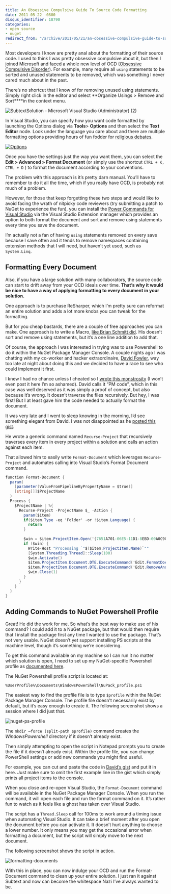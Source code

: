 ```yaml
---
title: An Obsessive Compulsive Guide To Source Code Formatting
date: 2011-05-22 -0800
disqus_identifier: 18790
categories:
- open source
- nuget
redirect_from: "/archive/2011/05/21/an-obsessive-compulsive-guide-to-source-code-formatting.aspx/"
---
```


Most developers I know are pretty anal about the formatting of their
source code. I used to think I was pretty obsessive compulsive about it,
but then I joined Microsoft and faced a whole new level of OCD
([Obsessive Compulsive
Disorder](http://en.wikipedia.org/wiki/Obsessive%E2%80%93compulsive_disorder "OCD on Wikipedia")).
For example, many require all `using` statements to be sorted and unused
statements to be removed, which was something I never cared much about
in the past.

There’s no shortcut that I know of for removing unused using statements.
Simply right click in the editor and select **Organize Usings \> Remove
and Sort****in the context menu.

![SubtextSolution - Microsoft Visual Studio (Administrator)
(2)](https://haacked.com/images/haacked_com/WindowsLiveWriter/Formatting-All-Source-Files-With-NuGet_DE7D/SubtextSolution%20-%20Microsoft%20Visual%20Studio%20(Administrator)%20(2)_3.png "SubtextSolution - Microsoft Visual Studio (Administrator) (2)")

In Visual Studio, you can specify how you want code formatted by
launching the Options dialog via **Tools**\> **Options** and then select
the **Text Editor** node. Look under the language you care about and
there are multiple formatting options providing hours of fun fodder for
[religious
debates](https://haacked.com/archive/2006/02/08/OnReligiousWarsinSoftware.aspx "Religious debates in software").

[![Options](https://haacked.com/images/haacked_com/WindowsLiveWriter/Formatting-All-Source-Files-With-NuGet_DE7D/Options_thumb.png "Options")](https://haacked.com/images/haacked_com/WindowsLiveWriter/Formatting-All-Source-Files-With-NuGet_DE7D/Options_2.png)

Once you have the settings just the way you want them, you can select
the **Edit \> Advanced \> Format Document** (or simply use the shortcut
`CTRL + K, CTRL + D` ) to format the document according to your
conventions.

The problem with this approach is it’s pretty darn manual. You’ll have
to remember to do it all the time, which if you really have OCD, is
probably not much of a problem.

However, for those that keep forgetting these two steps and would like
to avoid facing the wrath of nitpicky code reviewers (try submitting a
patch to NuGet to experience the fun), you can install the [Power
Commands for Visual
Studio](http://visualstudiogallery.msdn.microsoft.com/e5f41ad9-4edc-4912-bca3-91147db95b99 "Power Commands")
via the Visual Studio Extension manager which provides an option to both
format the document and sort and remove using statements every time you
save the document.

I’m actually not a fan of having `using` statements removed on every
save because I save often and it tends to remove namespaces containing
extension methods that I will need, but haven’t yet used, such as
`System.Linq`.

Formatting Every Document
-------------------------

Also, if you have a large solution with many collaborators, the source
code can start to drift away from your OCD ideals over time. **That’s
why it would be nice to have a way of applying formatting to every
document in your solution.**

One approach is to purchase ReSharper, which I’m pretty sure can
reformat an entire solution and adds a lot more knobs you can tweak for
the formatting.

But for you cheap bastards, there are a couple of free approaches you
can make. One approach is to write a Macro, [like Brian Schmitt
did](http://www.brianschmitt.com/2009/09/quickly-reformat-your-project-files.html "A Macro to reformat docs").
His doesn’t sort and remove using statements, but it’s a one line
addition to add that.

Of course, the approach I was interested in trying was to use Powershell
to do it within the NuGet Package Manager Console. A couple nights ago I
was chatting with my co-worker and hacker extraordinaire, [David
Fowler](http://weblogs.asp.net/davidfowler/ "David's Blog"), way too
late at night about doing this and we decided to have a race to see who
could implement it first.

I knew I had no chance unless I cheated so I [wrote this
monstrosity](https://gist.github.com/984353 "Formatting documents") (I
won’t even post it here I’m so ashamed). David calls it “PM code”, which
in this case was well deserved as it was simply a proof of concept, but
also because it’s wrong. It doesn’t traverse the files recursively. But
hey, I was first! But I at least gave him the code needed to actually
format the document.

It was very late and I went to sleep knowing in the morning, I’d see
something elegant from David. I was not disappointed as he [posted this
gist](https://gist.github.com/984358).

He wrote a generic command named `Recurse-Project` that recursively
traverses every item in every project within a solution and calls an
action against each item.

That allowed him to easily write `Format-Document` which leverages
`Recurse-Project` and automates calling into Visual Studio’s Format
Document command.

```csharp
function Format-Document {
  param(
    [parameter(ValueFromPipelineByPropertyName = $true)]
    [string[]]$ProjectName
  )
  Process {
    $ProjectName | %{ 
      Recurse-Project -ProjectName $_ -Action {
        param($item)
        if($item.Type -eq 'Folder' -or !$item.Language) {
          return
        }
    
        $win = $item.ProjectItem.Open('{7651A701-06E5-11D1-8EBD-00A0C90F26EA}')
        if ($win) {
          Write-Host "Processing `"$($item.ProjectItem.Name)`""
          [System.Threading.Thread]::Sleep(100)
          $win.Activate()
          $item.ProjectItem.Document.DTE.ExecuteCommand('Edit.FormatDocument')
          $item.ProjectItem.Document.DTE.ExecuteCommand('Edit.RemoveAndSort')
          $win.Close(1)
        }
      }
    }
  }
}
```

Adding Commands to NuGet Powershell Profile
-------------------------------------------

Great! He did the work for me. So what’s the best way to make use of his
command? I could add it to a NuGet package, but that would then require
that I install the package first any time I wanted to use the package.
That’s not very usable. NuGet doesn’t yet support installing PS scripts
at the machine level, though it’s something we’re considering.

To get this command available on my machine so I can run it no matter
which solution is open, I need to set up my NuGet-specific Powershell
profile as [documented
here](http://docs.nuget.org/docs/start-here/using-the-package-manager-console#Setting_up_a_NuGet_Powershell_Profile "NuGet PS Profile").

The NuGet Powershell profile script is located at:

    %UserProfile%\Documents\WindowsPowerShell\NuPack_profile.ps1

The easiest way to find the profile file is to type `$profile` within
the NuGet Package Manager Console. The profile file doesn't necessarily
exist by default, but it’s easy enough to create it. The following
screenshot shows a session where I did just that.

![nuget-ps-profile](https://haacked.com/images/haacked_com/WindowsLiveWriter/Formatting-All-Source-Files-With-NuGet_DE7D/nuget-ps-profile_3.png "nuget-ps-profile")

The `mkdir –force (split-path $profile)` command creates the
*WindowsPowershell* directory if it doesn’t already exist.

Then simply attempting to open the script in Notepad prompts you to
create the file if it doesn’t already exist. Within the profile file,
you can change PowerShell settings or add new commands you might find
useful.

For example, you can cut and paste the code in [David’s
gist](https://gist.github.com/984358 "David's Gist") and put it in here.
Just make sure to omit the first example line in the gist which simply
prints all project items to the console.

When you close and re-open Visual Studio, the `Format-Document` command
will be available in the NuGet Package Manager Console. When you run the
command, it will open each file and run the format command on it. It’s
rather fun to watch as it feels like a ghost has taken over Visual
Studio.

The script has a `Thread.Sleep` call for 100ms to work around a timing
issue when automating Visual Studio. It can take a brief moment after
you open the document before you can activate it. It doesn’t hurt
anything to choose a lower number. It only means you may get the
occasional error when formatting a document, but the script will simply
move to the next document.

The following screenshot shows the script in action.

![formatting-documents](https://haacked.com/images/haacked_com/WindowsLiveWriter/Formatting-All-Source-Files-With-NuGet_DE7D/formatting-documents_3.png "formatting-documents")

With this in place, you can now indulge your OCD and run the
Format-Document command to clean up your entire solution. I just ran it
against Subtext and now can become the whitespace Nazi I’ve always
wanted to be.

